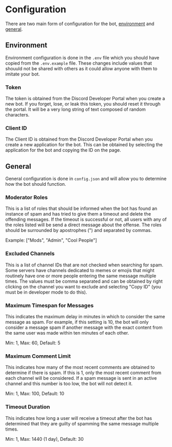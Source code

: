 # Configuration

There are two main form of configuration for the bot, [environment](environment) and [general](general).

## Environment

Environment configuration is done in the `.env` file which you should have copied from the `.env.example` file. These
changes include values that shouuld not be shared with others as it could allow anyone with them to imitate your bot.

### Token

The token is obtained from the Discord Developer Portal when you create a new bot. If you forget, lose, or leak this
token, you should reset it through the portal. It will be a very long string of text composed of random characters.

### Client ID

The Client ID is obtained from the Discord Developer Portal when you create a new application for the bot. This can be
obtained by selecting the application for the bot and copying the ID on the page.

## General

General configuration is done in `config.json` and will allow you to determine how the bot should function.

### Moderator Roles

This is a list of roles that should be informed when the bot has found an instance of spam and has tried to give them
a timeout and delete the offending messages. If the timeout is successful or not, all users with any of the roles listed
will be send a direct message about the offense. The roles should be surrounded by apostrophes (") and separated by
commas.

Example: ["Mods", "Admin", "Cool People"]

### Excluded Channels

This is a list of channel IDs that are not checked when searching for spam. Some servers have channels dedicated to
memes or emojis that might routinely have one or more people entering the same message multiple times. The values must
be comma separated and can be obtained by right clicking on the channel you want to exclude and selecting "Copy ID"
(you must be in developer mode to do this).

### Maximum Timespan for Messages

This indicates the maximum delay in minutes in which to consider the same message as spam. For example, if this setting
is 10, the bot will only consider a message spam if another message with the exact content from the same user was made
within ten minutes of each other.

Min: 1, Max: 60, Default: 5

### Maximum Comment Limit

This indicates how many of the most recent comments are obtained to determine if there is spam. If this is 1, only the
most recent comment from each channel will be considered. If a spam message is sent in an active channel and this number
is too low, the bot will not detect it.

Min: 1, Max: 100, Default: 10

### Timeout Duration

This indicates how long a user will receive a timeout after the bot has determined that they are guilty of spamming the
same message multiple times.

Min: 1, Max: 1440 (1 day), Default: 30
